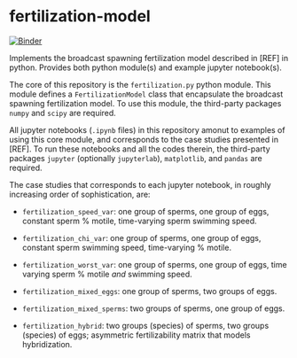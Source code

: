 # fertilization-model

[![Binder](https://mybinder.org/badge_logo.svg)](https://mybinder.org/v2/gh/winghoko/fertilization-model/HEAD)

Implements the broadcast spawning fertilization model described in [REF] in python. Provides both python module(s) and example jupyter notebook(s).

The core of this repository is the `fertilization.py` python module. This module defines a `FertilizationModel` class that encapsulate the broadcast spawning fertilization model. To use this module, the third-party packages `numpy` and `scipy` are required. 

All jupyter notebooks (`.ipynb` files) in this repository amonut to examples of using this core module, and corresponds to the case studies presented in [REF]. To run these notebooks and all the codes therein, the third-party packages `jupyter` (optionally `jupyterlab`), `matplotlib`, and `pandas` are required.

The case studies that corresponds to each jupyter notebook, in roughly increasing order of sophistication, are:

+ `fertilization_speed_var`: one group of sperms, one group of eggs, constant sperm % motile, time-varying sperm swimming speed.

+ `fertilization_chi_var`: one group of sperms, one group of eggs, constant sperm swimming speed, time-varying % motile.

+ `fertilization_worst_var`: one group of sperms, one group of eggs, time varying sperm % motile _and_ swimming speed.

+ `fertilization_mixed_eggs`: one group of sperms, two groups of eggs.

+ `fertilization_mixed_sperms`: two groups of sperms, one group of eggs.

+ `fertilization_hybrid`: two groups (species) of sperms, two groups (species) of eggs; asymmetric fertilizability matrix that models hybridization.
